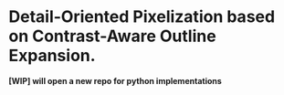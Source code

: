 # Detail-Oriented Pixelization based on Contrast-Aware Outline Expansion.

**[WIP] will open a new repo for python implementations**
